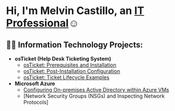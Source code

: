 <h1>Hi, I'm Melvin Castillo, an <a href="https://www.linkedin.com/in/melvin-castillo-b7422aa2/">IT Professional</a>☺</h1>

<h2>👨‍💻 Information Technology Projects:</h2>

- <b>osTicket (Help Desk Ticketing System)</b>
  - [osTicket: Prerequisites and Installation](https://github.com/TechByMelvin/osticket-prereq/blob/main/README.md)
  - [osTicket: Post-Installation Configuration](https://github.com/TechByMelvin/osticket-post-install/blob/main/README.md)
  - [osTicket: Ticket Lifecycle Examples](https://github.com/TechByMelvin/osticket-lifestyle/blob/main/README.md)
- <b>Microsoft Azure</b>
  - [Configuring On-premises Active Directory within Azure VMs](https://github.com/TechByMelvin/active-directory-within-azure/blob/main/README.md)
  - [Network Security Groups (NSGs) and Inspecting Network Protocols]
